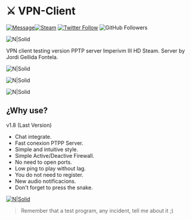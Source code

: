 # ⚔️ VPN-Client 
[![Message](https://img.shields.io/badge/💀_Deprecated-red)](https://store.steampowered.com/app/752580/Imperivm_RTC__HD_Edition_Great_Battles_of_Rome)[![Steam](https://img.shields.io/badge/Imperivm_RTC-grey?logo=steam&logoColor=white&labelColor=grey)](https://store.steampowered.com/app/752580/Imperivm_RTC__HD_Edition_Great_Battles_of_Rome)
[![Twitter Follow](https://img.shields.io/twitter/follow/d4nijerez?style=social)](https://twitter.com/d4nijerez) ![GitHub Followers](https://img.shields.io/github/followers/danijerez?style=social)

![N|Solid](https://i.imgur.com/D75FFJI.png)  


VPN client testing version PPTP server Imperivm III HD Steam. Server by Jordi Gellida Fontela.


![N|Solid](https://i.imgur.com/WyftONg.png) 

![N|Solid](https://i.imgur.com/mkSfDAr.png) 

![N|Solid](https://i.imgur.com/lVHUW99.png) 

## ¿Why use?
v1.8 (Last Version)
- Chat integrate.
- Fast conexion PTPP Server.
- Simple and intuitive style.
- Simple Active/Deactive Firewall.
- No need to open ports.
- Low ping to play without lag.
- You do not need to register.
- New audio notificacions.
- Don't forget to press the snake.

[![N|Solid](https://i.imgur.com/EOlujXW.png)](https://twitter.com/RattlesMake) 

> Remember that a test program, any incident, tell me about it ;)
